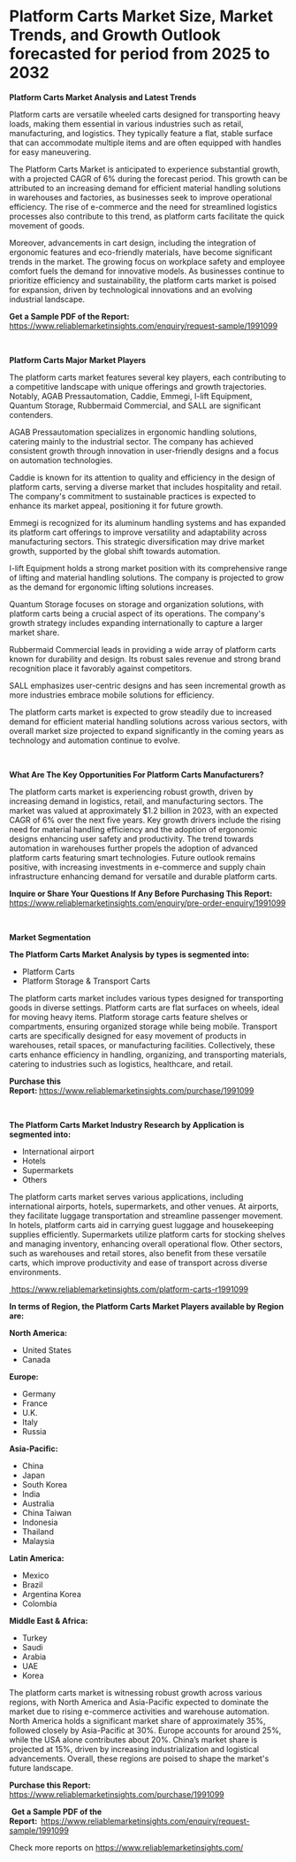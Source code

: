 <p><h1>Platform Carts Market Size, Market Trends, and Growth Outlook forecasted for period from 2025 to 2032</h1></p><p><strong>Platform Carts Market Analysis and Latest Trends</strong></p>
<p><p>Platform carts are versatile wheeled carts designed for transporting heavy loads, making them essential in various industries such as retail, manufacturing, and logistics. They typically feature a flat, stable surface that can accommodate multiple items and are often equipped with handles for easy maneuvering.</p><p>The Platform Carts Market is anticipated to experience substantial growth, with a projected CAGR of 6% during the forecast period. This growth can be attributed to an increasing demand for efficient material handling solutions in warehouses and factories, as businesses seek to improve operational efficiency. The rise of e-commerce and the need for streamlined logistics processes also contribute to this trend, as platform carts facilitate the quick movement of goods.</p><p>Moreover, advancements in cart design, including the integration of ergonomic features and eco-friendly materials, have become significant trends in the market. The growing focus on workplace safety and employee comfort fuels the demand for innovative models. As businesses continue to prioritize efficiency and sustainability, the platform carts market is poised for expansion, driven by technological innovations and an evolving industrial landscape.</p></p>
<p><strong>Get a Sample PDF of the Report:&nbsp;</strong> <a href="https://www.reliablemarketinsights.com/enquiry/request-sample/1991099?utm_campaign=3044&utm_medium=2&utm_source=Github&utm_content=ia&utm_term=04042025&utm_id=platform-carts">https://www.reliablemarketinsights.com/enquiry/request-sample/1991099</a></p>
<p>&nbsp;</p>
<p><strong>Platform Carts Major Market Players</strong></p>
<p><p>The platform carts market features several key players, each contributing to a competitive landscape with unique offerings and growth trajectories. Notably, AGAB Pressautomation, Caddie, Emmegi, I-lift Equipment, Quantum Storage, Rubbermaid Commercial, and SALL are significant contenders.</p><p>AGAB Pressautomation specializes in ergonomic handling solutions, catering mainly to the industrial sector. The company has achieved consistent growth through innovation in user-friendly designs and a focus on automation technologies. </p><p>Caddie is known for its attention to quality and efficiency in the design of platform carts, serving a diverse market that includes hospitality and retail. The company's commitment to sustainable practices is expected to enhance its market appeal, positioning it for future growth.</p><p>Emmegi is recognized for its aluminum handling systems and has expanded its platform cart offerings to improve versatility and adaptability across manufacturing sectors. This strategic diversification may drive market growth, supported by the global shift towards automation.</p><p>I-lift Equipment holds a strong market position with its comprehensive range of lifting and material handling solutions. The company is projected to grow as the demand for ergonomic lifting solutions increases.</p><p>Quantum Storage focuses on storage and organization solutions, with platform carts being a crucial aspect of its operations. The company's growth strategy includes expanding internationally to capture a larger market share.</p><p>Rubbermaid Commercial leads in providing a wide array of platform carts known for durability and design. Its robust sales revenue and strong brand recognition place it favorably against competitors.</p><p>SALL emphasizes user-centric designs and has seen incremental growth as more industries embrace mobile solutions for efficiency.</p><p>The platform carts market is expected to grow steadily due to increased demand for efficient material handling solutions across various sectors, with overall market size projected to expand significantly in the coming years as technology and automation continue to evolve.</p></p>
<p>&nbsp;</p>
<p><strong>What Are The Key Opportunities For Platform Carts Manufacturers?</strong></p>
<p><p>The platform carts market is experiencing robust growth, driven by increasing demand in logistics, retail, and manufacturing sectors. The market was valued at approximately $1.2 billion in 2023, with an expected CAGR of 6% over the next five years. Key growth drivers include the rising need for material handling efficiency and the adoption of ergonomic designs enhancing user safety and productivity. The trend towards automation in warehouses further propels the adoption of advanced platform carts featuring smart technologies. Future outlook remains positive, with increasing investments in e-commerce and supply chain infrastructure enhancing demand for versatile and durable platform carts.</p></p>
<p><strong>Inquire or Share Your Questions If Any Before Purchasing This Report:</strong> <a href="https://www.reliablemarketinsights.com/enquiry/pre-order-enquiry/1991099?utm_campaign=3044&utm_medium=2&utm_source=Github&utm_content=ia&utm_term=04042025&utm_id=platform-carts">https://www.reliablemarketinsights.com/enquiry/pre-order-enquiry/1991099</a></p>
<p>&nbsp;</p>
<p><strong>Market Segmentation</strong></p>
<p><strong>The Platform Carts Market Analysis by types is segmented into:</strong></p>
<p><ul><li>Platform Carts</li><li>Platform Storage & Transport Carts</li></ul></p>
<p><p>The platform carts market includes various types designed for transporting goods in diverse settings. Platform carts are flat surfaces on wheels, ideal for moving heavy items. Platform storage carts feature shelves or compartments, ensuring organized storage while being mobile. Transport carts are specifically designed for easy movement of products in warehouses, retail spaces, or manufacturing facilities. Collectively, these carts enhance efficiency in handling, organizing, and transporting materials, catering to industries such as logistics, healthcare, and retail.</p></p>
<p><strong>Purchase this Report:&nbsp;</strong><a href="https://www.reliablemarketinsights.com/purchase/1991099?utm_campaign=3044&utm_medium=2&utm_source=Github&utm_content=ia&utm_term=04042025&utm_id=platform-carts">https://www.reliablemarketinsights.com/purchase/1991099</a></p>
<p>&nbsp;</p>
<p><strong>The Platform Carts Market Industry Research by Application is segmented into:</strong></p>
<p><ul><li>International airport</li><li>Hotels</li><li>Supermarkets</li><li>Others</li></ul></p>
<p><p>The platform carts market serves various applications, including international airports, hotels, supermarkets, and other venues. At airports, they facilitate luggage transportation and streamline passenger movement. In hotels, platform carts aid in carrying guest luggage and housekeeping supplies efficiently. Supermarkets utilize platform carts for stocking shelves and managing inventory, enhancing overall operational flow. Other sectors, such as warehouses and retail stores, also benefit from these versatile carts, which improve productivity and ease of transport across diverse environments.</p></p>
<p><a href="https://www.reliablemarketinsights.com/platform-carts-r1991099?utm_campaign=3044&utm_medium=2&utm_source=Github&utm_content=ia&utm_term=04042025&utm_id=platform-carts">&nbsp;https://www.reliablemarketinsights.com/platform-carts-r1991099</a></p>
<p><strong>In terms of Region, the Platform Carts Market Players available by Region are:</strong></p>
<p>
    <p> <strong> North America: </strong>
        <ul>
            <li>United States</li>
            <li>Canada</li>
        </ul>
        </p> 
    <p> <strong> Europe: </strong>
        <ul>
            <li>Germany</li>
            <li>France</li>
            <li>U.K.</li>
            <li>Italy</li>
            <li>Russia</li>
        </ul>
        </p> 
    <p> <strong> Asia-Pacific: </strong>
        <ul>
            <li>China</li>
            <li>Japan</li>
            <li>South Korea</li>
            <li>India</li>
            <li>Australia</li>
            <li>China Taiwan</li>
            <li>Indonesia</li>
            <li>Thailand</li>
            <li>Malaysia</li>
        </ul>
        </p> 
    <p> <strong> Latin America: </strong>
        <ul>
            <li>Mexico</li>
            <li>Brazil</li>
            <li>Argentina Korea</li>
            <li>Colombia</li>
        </ul>
        </p> 
    <p> <strong> Middle East & Africa: </strong>
        <ul>
            <li>Turkey</li>
            <li>Saudi</li>
            <li>Arabia</li>
            <li>UAE</li>
            <li>Korea</li>
        </ul>
    </p>
    </p>
<p><p>The platform carts market is witnessing robust growth across various regions, with North America and Asia-Pacific expected to dominate the market due to rising e-commerce activities and warehouse automation. North America holds a significant market share of approximately 35%, followed closely by Asia-Pacific at 30%. Europe accounts for around 25%, while the USA alone contributes about 20%. China’s market share is projected at 15%, driven by increasing industrialization and logistical advancements. Overall, these regions are poised to shape the market's future landscape.</p></p>
<p><strong>Purchase this Report: </strong><a href="https://www.reliablemarketinsights.com/purchase/1991099?utm_campaign=3044&utm_medium=2&utm_source=Github&utm_content=ia&utm_term=04042025&utm_id=platform-carts">https://www.reliablemarketinsights.com/purchase/1991099</a></p>
<p>&nbsp;<strong>Get a Sample PDF of the Report:&nbsp;&nbsp;</strong><a href="https://www.reliablemarketinsights.com/enquiry/request-sample/1991099?utm_campaign=3044&utm_medium=2&utm_source=Github&utm_content=ia&utm_term=04042025&utm_id=platform-carts">https://www.reliablemarketinsights.com/enquiry/request-sample/1991099</a></p>
<p><strong></strong></p>
<p>Check more reports on <a href="https://www.reliablemarketinsights.com/?utm_campaign=3044&utm_medium=2&utm_source=Github&utm_content=ia&utm_term=04042025&utm_id=platform-carts">https://www.reliablemarketinsights.com/</a></p>